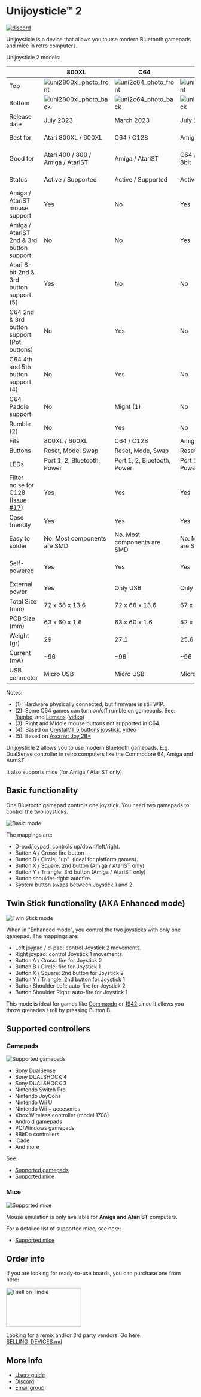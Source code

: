 # Unijoysticle™ 2

[![discord](https://img.shields.io/discord/775177861665521725.svg)](https://discord.gg/r5aMn6Cw5q)

Unijoysticle is a device that allows you to use modern Bluetooth gamepads and mice in retro computers.

Unijoysticle 2 models:

|   | 800XL | C64 | A500 | 2+ | 2 |
| - | ----- | -------------- | --------------- | ------------------- | ------------------ |
| Top | ![uni2800xl_photo_front] | ![uni2c64_photo_front] | ![uni2a500_photo_front] | ![uni2plus_photo_front] | ![uni2_photo_front] |
| Bottom | ![uni2800xl_photo_back] | ![uni2c64_photo_back] | ![uni2a500_photo_back] | ![uni2plus_photo_back] | ![uni2_photo_back] |
| Release date | July 2023 | March 2023 | July 2022 | October 2021 | April 2019
| Best for | Atari 800XL / 600XL | C64 / C128 | Amiga | Mega65 / Foenix A2560X | -
| Good for | Atari 400 / 800 / Amiga / AtariST | Amiga / AtariST | C64 / AtariST / Atari 8bit | C64 / Amiga / AtariST / Atari 8bit | C64 / Amiga / AtariST / Atari 8bit
| Status | Active / Supported | Active / Supported | Active / Supported | Discontinued / Supported | Discontinued / Supported
| Amiga / AtariST mouse support | Yes | No | Yes | Yes | Yes
| Amiga / AtariST 2nd & 3rd button support | No | No | Yes | Yes | Only in Port 1
| Atari 8-bit 2nd & 3rd button support (5) | Yes| No | No | No | No
| C64 2nd & 3rd button support (Pot buttons) | No | Yes | No | No | No
| C64 4th and 5th button support (4) | No | Yes | No | No | No
| C64 Paddle support | No | Might (1) | No | No | No
| Rumble (2) | No | Yes | No | No | No
| Fits | 800XL / 600XL | C64 / C128 | Amiga 500 / 1200 | C64 / C128 | C64 / C128
| Buttons | Reset, Mode, Swap | Reset, Mode, Swap | Reset, Mode,  Swap | Reset, Enhanced | Reset, Enhanced
| LEDs | Port 1, 2, Bluetooth, Power | Port 1, 2, Bluetooth, Power | Port 1, 2, Bluetooth, Power | Port 1, 2, Power | Port 1, 2, Power
| Filter noise for C128 ([Issue #17][issue_17]) | Yes | Yes | Yes | Yes | No
| Case friendly | Yes | Yes | Yes | Yes | No
| Easy to solder | No. Most components are SMD | No. Most components are SMD | No. Most components are SMD | No. Most components are SMD | Yes. All components are through-hole
| Self-powered | Yes | Yes | Yes | Yes | Yes, can be turned on/off with switch
| External power | Yes | Only USB | Only USB | Only USB | Both USB and Barrel Jack 5V+
| Total Size (mm) | 72 x 68 x 13.6 | 72 x 68 x 13.6 | 67 x 72 x 13.6 | 64 x 64 x 13.6 | 63 x 66 x 17
| PCB Size (mm) | 63 x 60 x 1.6 | 63 x 60 x 1.6 | 52 x 67 x 1.6 | 49 x 62 x 1.6 | 46 x 57 x 1.6
| Weight (gr) | 29 | 27.1 | 25.6 | 24 | 37
| Current (mA) | ~96 | ~96 | ~96 | ~96 | ~100
| USB connector | Micro USB | Micro USB | Micro USB | Micro USB | Micro USB


Notes:

- (1): Hardware physically connected, but firmware is still WIP.
- (2): Some C64 games can turn on/off rumble on gamepads. See: [Rambo], and [Lemans] ([video][rumble_video])
- (3): Right and Middle mouse buttons not supported in C64.
- (4): Based on [CrystalCT 5 buttons joystick][crystalct/5plusbuttonsJoystick], [video][5_buttons_video]
- (5): Based on [Ascrnet Joy 2B+][atari_joy2bplus]

Unijoysticle 2 allows you to use modern Bluetooth gamepads. E.g. DualSense controller in retro computers like the Commodore 64, Amiga and AtariST.

It also supports mice (for Amiga / AtariST only).

[issue_17]: https://gitlab.com/ricardoquesada/unijoysticle2/-/issues/17
[uni2_photo_front]: https://lh3.googleusercontent.com/pw/AM-JKLUphquTBg9JoV-L7wuMtze_aKIJ8LvfokTakuBKSVFClziLWCViggcrlNZtqGUMgv6u6yYpZ_RuE2jdGSn3Q0oYl0jOQzzGcutRt-JiMjLZY_oAvK4LehrawNj_aNbthCJ-VEJzsW3dywhJNekjhTsfNQ=-no
[uni2_photo_back]: https://lh3.googleusercontent.com/pw/AM-JKLXnMbJt7A55lUrtmiuKj4As98He7ZVi6YuPKg8N1sGbw1w5d5TtC8B-ilfoqC5QCKcZG8MFkmHNj5HgVbP8fdHhMBPx2CLgyRhaRmohx0SWF-_wZ57WYCfo7RlH4k7sEmh1txsTvHto2ko0H_0l9aUALg=-no
[uni2plus_photo_front]: https://lh3.googleusercontent.com/pw/AM-JKLWV2Zo912VtOfuM71AluanNXGwVQiAehNEiQ1VL3L7SkWDl-9k0fA6tfza9QpGL52petBfFFFHMb8rh_ybSj17LOQA70IycMDQw6AVqlN8Jp4HDWT8sWcXHIPEQZTxNuQ-RFygKbmVpW2n52wwi5cJgwA=-no
[uni2plus_photo_back]: https://lh3.googleusercontent.com/pw/AM-JKLWs_G63eJRX8WuVVRoKKur8UQ-VcWTNbmkjFumwZYvDRhgjqamVa-X9CROAnoPyK3sHDmfwtqAtJiI1DHiwlINBPCgiEY4yWFYWl8SlHA_QOG7LmVKuOKy1UQa-5dALC2r0FBfhS9He6utE7Kz5nWAXiw=-no
[uni2a500_photo_front]: https://lh3.googleusercontent.com/pw/AM-JKLU1BbKnbuLE7Oa_VOY3AnBjYwNVcAPKJcmYa7WUnCK5gMM1bHZyK3lTZ1Mo0NtS30ogeeSqxySx3Qi2ux3AGOlocQnQe9a87NoiKz5tnmHV_IGf3hPln0qsr8t5yfD5biKKVbGlRJ6vN2IbmI8H2Wg6iw=-no
[uni2a500_photo_back]: https://lh3.googleusercontent.com/pw/AM-JKLXMUngI6ctahY5clP-76UBjUem9L4Eehj4GFsEwUJwtZ3-MuZCV2nOsxiN3Go1PKvoc9sJbLRY8hCZ9TcV4cq5AtcAtscdjH1LiNzltFSgQY4IQEwSiPHfvhjhZCDezhgHKQDrmmA3EGFM7kJ4MKNxtig=-no
[bluepad32-fw]: https://gitlab.com/ricardoquesada/bluepad32
[uni2c64_photo_front]: https://lh3.googleusercontent.com/pw/AMWts8AzoDnIOIiM-50UpjAqY8OgdsM6pzM3BuYWb2ZOg4K_o4TxygtSjuZvrKI92lrl4Qqf8sLT6PtLYsXzDbragTDgoeX4yTpymqoc450FiyjiBT1YHxRbLBtGWgUOQHezXUxKCORs5aOcxPwowfrgR4PcQw=-no
[uni2c64_photo_back]: https://lh3.googleusercontent.com/pw/AMWts8C_vxauz3FAOv8NGAh64LGTExHwCj0N0bX73xsWIeDyR3efFPPUQb3JJQK5S8Qcm9B8bx3r_yio6WWAML1si4u8E9FejXP9DL8vxSCg_TR7rLi5aPiwisQaIptN8hJdfz3Zoh_B4cqiRE9vMi9t50R_gw=-no
[uni2800xl_photo_front]: https://lh3.googleusercontent.com/pw/AIL4fc9fcgdY3Gka6iSZmyUlBTA1Q9ABujo-9v_4qE85St2GdW-2TBzzLNx-pc25o0rFloL0ghWZDDVW_kGWpQjcXaP-SJf9NWPnNw-2jpc_8tcVKp8gzLH7fxnFd7DBEV1ahWYLy97WvthAy7p193wtZ7uM4w=-no
[uni2800xl_photo_back]: https://lh3.googleusercontent.com/pw/AIL4fc9PNSKKiA7PHsUTLKXGF1O9ywK-qLHS0nw2-Y6FxWQcgmtZJjajQh9Uch0aqZ2Pw-grH_Vg05IKYZilissF6nxUJPDszew0ouzGu91golm1RYJJpPS0CDANAfk3_O4qbwN_gam6dgGnafzsk4u0Xke0uw=-no
[Rambo]: https://gitlab.com/ricardoquesada/c64-rambo
[Lemans]: https://gitlab.com/ricardoquesada/c64-lemans
[crystalct/5plusbuttonsJoystick]: https://github.com/crystalct/5plusbuttonsJoystick/
[5_buttons_video]: https://www.youtube.com/watch?v=9Em_kUAHEuA
[rumble_video]: https://www.youtube.com/watch?v=vCj45OX43JE
[atari_joy2bplus]: https://github.com/ascrnet/Joy2Bplus

## Basic functionality

One Bluetooth gamepad controls one joystick.
You need two gamepads to control the two joysticks.

![Basic mode](https://lh3.googleusercontent.com/pw/AM-JKLW09v8uSrCzB-2ooXXoH-leP2SPqV0-vg6Ym_IFNjwlpQoVELZQguo9oVIl3WhdzG2N-RQTyjH0xV8amFrCSv1XYpcUmgdRKJwGePIeBYQoUtx8JzbZS_c1L3nC3nRmTWdwSolBOnELwMal9qSkSpzfVw=h330-no)

The mappings are:

- D-pad/joypad: controls up/down/left/right.
- Button A / Cross: fire button
- Button B / Circle: "up"  (ideal for platform games).
- Button X / Square: 2nd button (Amiga / AtariST only)
- Button Y / Triangle: 3rd button (Amiga / AtariST only)
- Button shoulder-right: autofire.
- System button swaps between Joystick 1 and 2

## Twin Stick functionality (AKA Enhanced mode)

![Twin Stick mode](https://lh3.googleusercontent.com/pw/AIL4fc_MqBokDp6iNP9CjfJVIDPorKzkewVF6r139qHNmiq8C2hoTpbLyT_4TRiVXIMbtde3fxuOmS_Ag-RMR6G5KzQKheq6ewwZp-DuR4hjCAeTwgByG_CtxPKVF-rIbSLw0tm3waibuNuze19TpGmP3JacMQ=w512-no)

When in "Enhanced mode", you control the two joysticks with only one gamepad.
The mappings are:

- Left joypad / d-pad: control Joystick 2 movements.
- Right joypad: control Joystick 1 movements.
- Button A / Cross: fire for Joystick 2
- Button B / Circle: fire for Joystick 1
- Button X / Square: 2nd button for Joystick 2
- Button Y / Triangle: 2nd button for Joystick 1
- Button Shoulder Left: auto-fire for Joystick 2
- Button Shoulder Right: auto-fire for Joystick 1

This mode is ideal for games like [Commando][2] or [1942][3] since it allows you
throw grenades / roll by pressing Button B.

## Supported controllers

### Gamepads
![Supported gamepads](https://lh3.googleusercontent.com/pw/AM-JKLXpmyDvNXZ_LmlmBSYObRZDhwuY6hHXXBzAicFw1YH1QNSgZrpiPWXZMiPNM0ATgrockqGf5bLsI3fWceJtQQEj2_OroHs1SrxsgmS8Rh4XHlnFolchomsTPVC7o5zi4pXGQkhGEFbinoh3-ub_a4lQIw=-no?authuser=0)

- Sony DualSense
- Sony DUALSHOCK 4
- Sony DUALSHOCK 3
- Nintendo Switch Pro
- Nintendo JoyCons
- Nintendo Wii U
- Nintendo Wii + accesories
- Xbox Wireless controller (model 1708)
- Android gamepads
- PC/Windows gamepads
- 8BitDo controllers
- iCade
- And more

See:

* [Supported gamepads][gamepads]
* [Supported mice][mice]

[gamepads]: https://gitlab.com/ricardoquesada/unijoysticle2/blob/master/docs/supported_gamepads.md
[mice]: https://gitlab.com/ricardoquesada/bluepad32/blob/develop/docs/supported_mice.md

### Mice

![Supported mice](https://lh3.googleusercontent.com/pw/AM-JKLW1uSIck7GkC2YmalJdDoPwxmnD_NynS7tAiiIsn5N2UQnYtBAMCkZBeR8LMFUe8W4Fqbzo7JW1t7i_77sn-y3wYtw-Xbv3wYGhd4sSejTz3ec1T-HCLOguJ5NJMnv0h9fTlj4Wz2ytlPzXotm__bZW2A=h420-no)

Mouse emulation is only available for **Amiga and Atari ST** computers.

For a detailed list of supported mice, see here:

* [Supported mice][supported_mice]

[supported_mice]:  https://gitlab.com/ricardoquesada/bluepad32/blob/develop/docs/supported_mice.md

## Order info

If you are looking for ready-to-use boards, you can purchase one from here:

<a href="https://www.tindie.com/stores/riq/?ref=offsite_badges&utm_source=sellers_riq&utm_medium=badges&utm_campaign=badge_large"><img src="https://d2ss6ovg47m0r5.cloudfront.net/badges/tindie-larges.png" alt="I sell on Tindie" width="200" height="104"></a>

Looking for a remix and/or 3rd party vendors. Go here: [SELLING_DEVICES.md][selling_devices]

[selling_devices]: SELLING_DEVICES.md

## More Info

- [Users guide][users_guide]
- [Discord][discord]
- [Email group][email_group]

[users_guide]: https://gitlab.com/ricardoquesada/unijoysticle2/blob/master/docs/user_guide.md
[discord]: https://discord.gg/r5aMn6Cw5q
[email_group]: https://groups.google.com/forum/#!forum/unijoysticle

[1]: https://retro.moe/unijoysticle
[2]: https://csdb.dk/release/?id=137173
[3]: https://csdb.dk/release/?id=38140

